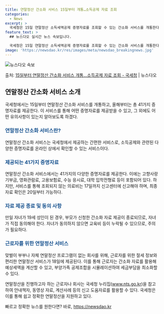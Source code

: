 ```yaml
---
title: 연말정산 간소화 서비스 15일부터 개통…소득공제 자료 조회
categories:
  - News
excerpt: >
  국세청은 15일 연말정산 소득세액공제 증명자료를 조회할 수 있는 간소화 서비스를 개통한다고 밝혔다. 간소화 …
feature_text: >
  ## 뉴스다오 실시간 뉴스 속보입니다.

  국세청은 15일 연말정산 소득세액공제 증명자료를 조회할 수 있는 간소화 서비스를 개통한다고 밝혔다. 간소화 …
image: 'https://newsdao.kr/res/images/meta/newsdao_breakingnews.jpg'
---
```


![뉴스다오 속보](https://newsdao.kr/res/images/meta/newsdao_breakingnews.jpg)

<p>출처: <a href="https://newsdao.kr/2989" rel="dofollow">15일부터 연말정산 간소화 서비스 개통…소득공제 자료 조회 - 국세청</a> | 뉴스다오</p>

<h2 data-ke-size="size26">연말정산 간소화 서비스 소개</h2>
국세청에서는 15일부터 연말정산 간소화 서비스를 개통하고, 올해부터는 총 41가지 증명자료를 제공한다. 이 서비스를 통해 어떤 증명자료를 제공받을 수 있고, 그 외에도 어떤 유의사항이 있는지 알아보도록 하겠다.

<h3><b><span style="color: #1a5490;">연말정산 간소화 서비스란?</span></b></h3>
연말정산 간소화 서비스는 국세청에서 제공하는 간편한 서비스로, 소득공제와 관련된 다양한 증명자료를 온라인 상에서 확인할 수 있는 서비스이다.

<h3><b><span style="color: #1a5490;">제공되는 41가지 증명자료</span></b></h3>
연말정산 간소화 서비스에서는 41가지의 다양한 증명자료를 제공한다. 이에는 고향사랑기부금, 영화관람료, 고용보험료, 수능 응시료, 대학 입학전형료 등이 포함되어 있다. 하지만, 서비스를 통해 조회되지 않는 의료비는 17일까지 신고센터에 신고해야 하며, 최종 자료 확인은 20일부터 가능하다.

<h3><b><span style="color: #1a5490;">자료 제공 종료 및 동의 사항</span></b></h3>
만일 자녀가 19세 성인이 된 경우, 부모가 신청한 간소화 자료 제공이 종료되므로, 자녀가 직접 동의해야 한다. 자녀가 동의하지 않으면 교육비 등이 누락될 수 있으므로, 주의가 필요하다.

<h3><b><span style="color: #1a5490;">근로자를 위한 연말정산 서비스</span></b></h3>
맞벌이 부부나 자체 연말정산 프로그램이 없는 회사를 위해, 근로자를 위한 절세 정보와 편리한 연말정산 서비스가 18일에 제공된다. 이를 통해 근로자는 간소화 자료를 활용해 예상세액을 계산할 수 있고, 부양가족 공제조합을 시뮬레이션하여 세금부담을 최소화할 수 있다.

연말정산을 진행하고자 하는 근로자나 회사는 국세청 누리집(www.nts.go.kr)을 참고하여 안내책자, 동영상 자료, 계산사례 등의 신고 도움자료를 활용할 수 있다. 국세청은 이를 통해 쉽고 정확한 연말정산을 지원하고 있다. 

빠르고 정확한 뉴스를 원한다면? 바로, <a href="https://newsdao.kr" rel="dofollow">https://newsdao.kr</a>


    

